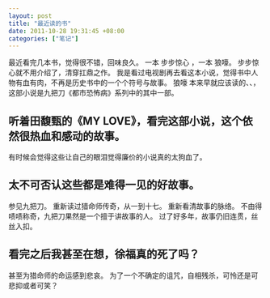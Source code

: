 ```yaml
---
layout: post
title: "最近读的书"
date: 2011-10-28 19:31:45 +08:00
categories: ["笔记"]
---
```


<p>最近看完几本书，觉得很不错，回味良久。
一本 步步惊心 ，一本 狼嚎。
步步惊心就不用介绍了，清穿扛鼎之作。
我是看过电视剧再去看这本小说，觉得书中人物有血有肉，不再是历史书中的一个个符号与故事。
狼嚎 本来早就应该读的、、，这部小说是九把刀《都市恐怖病》系列中的其中一部。</p>
<h2>听着田馥甄的《MY LOVE》，看完这部小说，这个依然很热血和感动的故事。</h2>
<p>有时候会觉得这些让自己的眼泪觉得廉价的小说真的太狗血了。</p>
<h2>太不可否认这些都是难得一见的好故事。</h2>
<p>参见九把刀。
重新读过猎命师传奇，从一到十七。
重新看清故事的脉络。
不由得啧啧称奇，九把刀果然是一个擅于讲故事的人。
过了好多年，故事仍旧连贯，丝丝入扣。</p>
<h2>看完之后我甚至在想，徐福真的死了吗？</h2>
<p>甚至为猎命师的命运感到悲哀。
为了一个不确定的诅咒，自相残杀，可怜还是可悲抑或者可笑？</p>